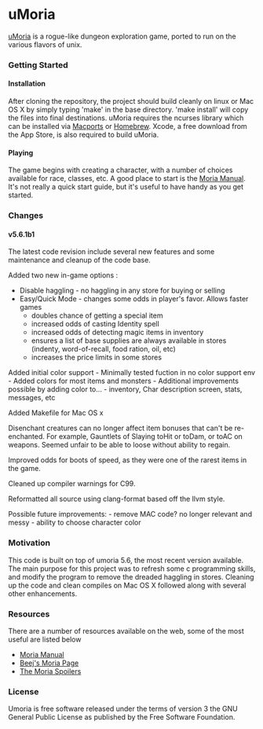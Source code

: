 uMoria
=====

[uMoria](https://en.wikipedia.org/wiki/Moria_(video_game)) is a rogue-like dungeon exploration game, ported to run on the various flavors of unix. 

### Getting Started

#### Installation

After cloning the repository, the project should build cleanly on linux or Mac OS X by simply typing 'make' in the base directory.  'make install' will copy the files into final destinations. uMoria requires the ncurses library which can be installed via [Macports](https://www.macports.org) or [Homebrew](http://brew.sh). Xcode, a free download from the App Store, is also required to build uMoria. 

#### Playing

The game begins with creating a character, with a number of choices available for race, classes, etc. A good place to start is the 
[Moria Manual](http://www.nongnu.org/gmoria/moria.html). It's not really a quick start guide, but it's useful to have handy as you get started.

### Changes

#### v5.6.1b1 
The latest code revision include several new features and some maintenance and cleanup of the code base.

Added two new in-game options
:
- Disable haggling - no haggling in any store for buying or selling
- Easy/Quick Mode - changes some odds in player's favor. Allows faster games
	- doubles chance of getting a special item 
	- increased odds of casting Identity spell
	- increased odds of detecting magic items in inventory
	- ensures a list of base supplies are always available in stores
		(indenty, word-of-recall, food ration, oil, etc)
	- increases the price limits in some stores

Added initial color support
	- Minimally tested fuction in no color support env
	- Added colors for most items and monsters
	- Additional improvements possible by adding color to...
		- inventory, Char description screen, stats, messages, etc

Added Makefile for Mac OS x

Disenchant creatures can no longer affect item bonuses that can't 
be re-enchanted. For example, Gauntlets of Slaying toHit or toDam, 
or toAC on weapons. Seemed unfair to be able to loose without ability
to regain.

Improved odds for boots of speed, as they were one of the rarest items in the game.

Cleaned up compiler warnings for C99.

Reformatted all source using clang-format based off the llvm style. 

Possible future improvements:
	- remove MAC code? no longer relevant and messy
	- ability to choose character color


### Motivation

This code is built on top of umoria 5.6, the most recent version available. The main purpose for this project was to refresh some c programming skills, and modify the program to remove the dreaded haggling in stores. Cleaning up the code and clean compiles on Mac OS X followed along with several other enhancements.


### Resources

There are a number of resources available on the web, some of the most useful are listed below
- [Moria Manual](http://www.nongnu.org/gmoria/moria.html)
- [Beej's Moria Page](https://beej.us/moria/)
- [The Moria Spoilers](http://beej.us/moria/mmspoilers/)

### License

Umoria is free software released under the terms of version 3 the GNU General Public License as published by the Free Software Foundation.
